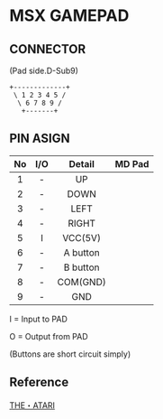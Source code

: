 # MSX GAMEPAD

## CONNECTOR
(Pad side.D-Sub9)

```
+-------------+
 \ 1 2 3 4 5 /
  \ 6 7 8 9 /
   +-------+
```

## PIN ASIGN

|No|I/O| Detail   |MD Pad|
|:-:|:-:|:-:|:-:|
| 1| - | UP   ||
| 2| - | DOWN ||
| 3| - | LEFT ||
| 4| - | RIGHT||
| 5| I | VCC(5V)||
| 6| - | A button||
| 7| - | B button||
| 8| - | COM(GND)||
| 9| - | GND     ||

 I = Input to PAD
 
 O = Output from PAD

(Buttons are short circuit simply)

## Reference
[THE・ATARI](https://nesmd.nomaki.jp/gemepad.html)
